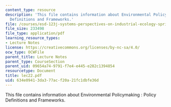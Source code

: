 ```yaml
---
content_type: resource
description: 'This file contains information about Environmental Policymaking : Policy
  Definitions and Frameworks.'
file: /courses/esd-123j-systems-perspectives-on-industrial-ecology-spring-2006/634e09413da377acf20a21fc1dbfe36d_lec22.pdf
file_size: 233498
file_type: application/pdf
learning_resource_types:
- Lecture Notes
license: https://creativecommons.org/licenses/by-nc-sa/4.0/
ocw_type: OCWFile
parent_title: Lecture Notes
parent_type: CourseSection
parent_uid: 09654a74-9791-f7e4-e445-e282c1394854
resourcetype: Document
title: lec22.pdf
uid: 634e0941-3da3-77ac-f20a-21fc1dbfe36d
---
```

This file contains information about Environmental Policymaking : Policy Definitions and Frameworks.